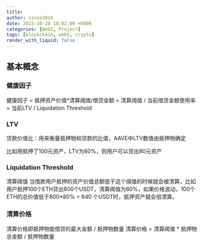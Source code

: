 ```yaml
---
title: 
author: since2014
date: 2023-10-28 18:02:00 +0800
categories: [Web3, Project]
tags: [blockchain, web3, crypto]
render_with_liquid: false
---
```


## 基本概念

### 健康因子
健康因子 = 抵押资产价值*清算阈值/借贷金额 = 清算阈值 / 当前借贷金额使用率 = 当前LTV / Liquidation Threshold

### LTV
贷款价值比：用来衡量抵押物和贷款的比值，AAVE中LTV数值由抵押物确定

比如用抵押了100元资产，LTV为80%，则用户可以贷出80元资产

### Liquidation Threshold
清算阈值
当借款用户抵押的资产价值总额低于这个阈值的时候就会被清算，比如用户抵押100个ETH贷出800个USDT，清算阈值为80%，如果价格波动，100个ETH的总价值低于800*80% = 640 个USDT时，抵押资产就会倍清算。

### 清算价格
清算价格即抵押物能借贷的最大金额 / 抵押物数量
清算价格 = 清算阈值 * 抵押物总金额 / 抵押物数量
